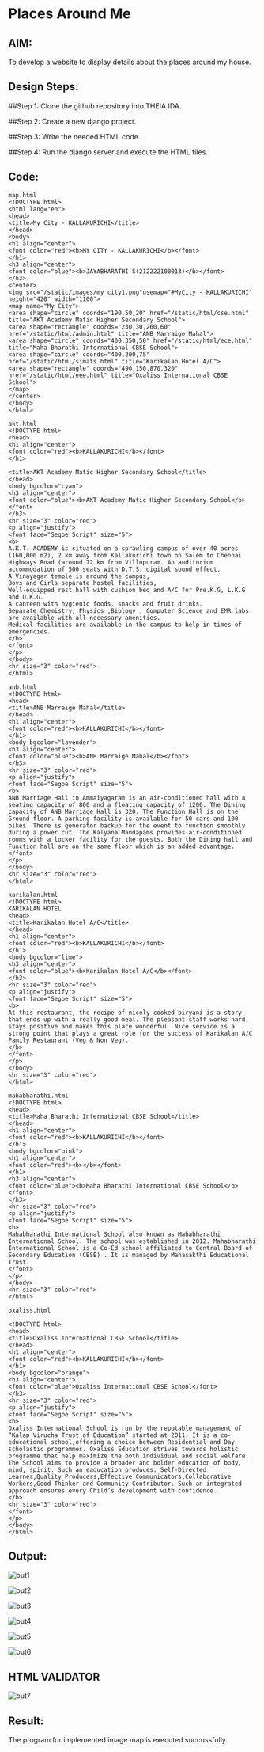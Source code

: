 # Places Around Me
## AIM:
To develop a website to display details about the places around my house.

## Design Steps:

##Step 1:
Clone the github repository into THEIA IDA.

##Step 2:
Create a new django project.

##Step 3:
Write the needed HTML code.

##Step 4:
Run the django server and execute the HTML files.

## Code:
```
map.html
<!DOCTYPE html>
<html lang="en">
<head>
<title>My City - KALLAKURICHI</title>
</head>
<body>
<h1 align="center">
<font color="red"><b>MY CITY - KALLAKURICHI</b></font>
</h1>
<h3 align="center">
<font color="blue"><b>JAYABHARATHI S(212222100013)</b></font>
</h3>
<center>
<img src="/static/images/my city1.png"usemap="#MyCity - KALLAKURICHI" height="420" width="1100">
<map name="My City">
<area shape="circle" coords="190,50,20" href="/static/html/cse.html" title="AKT Academy Matic Higher Secondary School">
<area shape="rectangle" coords="230,30,260,60" href="/static/html/admin.html" title="ANB Marraige Mahal">
<area shape="circle" coords="400,350,50" href="/static/html/ece.html" title="Maha Bharathi International CBSE School">
<area shape="circle" coords="400,200,75" href="/static/html/simats.html" title="Karikalan Hotel A/C">
<area shape="rectangle" coords="490,150,870,320" href="/static/html/eee.html" title="Oxaliss International CBSE School">
</map>
</center>
</body>
</html>

akt.html
<!DOCTYPE html>
<head>
<h1 align="center">
<font color="red"><b>KALLAKURICHI</b></font>
</h1>

<title>AKT Academy Matic Higher Secondary School</title>
</head>
<body bgcolor="cyan">
<h3 align="center">
<font color="blue"><b>AKT Academy Matic Higher Secondary School</b></font>
</h3>
<hr size="3" color="red">
<p align="justify">
<font face="Segoe Script" size="5">
<b>
A.K.T. ACADEMY is situated on a sprawling campus of over 40 acres (160,000 m2), 2 km away from Kallakurichi town on Salem to Chennai Highways Road (around 72 km from Villupuram. An auditorium accommodation of 500 seats with D.T.S. digital sound effect,
A Vinayagar temple is around the campus,
Boys and Girls separate hostel facilities,
Well-equipped rest hall with cushion bed and A/C for Pre.K.G, L.K.G and U.K.G.
A canteen with hygienic foods, snacks and fruit drinks.
Separate Chemistry, Physics ,Biology , Computer Science and EMR labs are available with all necessary amenities.
Medical facilities are available in the campus to help in times of emergencies.
</b>
</font>
</p>
</body>
<hr size="3" color="red">
</html>

anb.html
<!DOCTYPE html>
<head>
<title>ANB Marraige Mahal</title>
</head>
<h1 align="center">
<font color="red"><b>KALLAKURICHI</b></font>
</h1>
<body bgcolor="lavender">
<h3 align="center">
<font color="blue"><b>ANB Marraige Mahal</b></font>
</h3>
<hr size="3" color="red">
<p align="justify">
<font face="Segoe Script" size="5">
<b>
ANB Marriage Hall in Ammaiyagaram is an air-conditioned hall with a seating capacity of 800 and a floating capacity of 1200. The Dining capacity of ANB Marriage Hall is 320. The Function Hall is on the Ground floor. A parking facility is available for 50 cars and 100 bikes. There is generator backup for the event to function smoothly during a power cut. The Kalyana Mandapams provides air-conditioned rooms with a locker facility for the guests. Both the Dining hall and Function hall are on the same floor which is an added advantage. 
</font>
</p>
</body>
<hr size="3" color="red">
</html>

karikalan.html
<!DOCTYPE html>
KARIKALAN HOTEL
<head>
<title>Karikalan Hotel A/C</title>
</head>
<h1 align="center">
<font color="red"><b>KALLAKURICHI</b></font>
</h1>
<body bgcolor="lime">
<h3 align="center">
<font color="blue"><b>Karikalan Hotel A/C</b></font>
</h3>
<hr size="3" color="red">
<p align="justify">
<font face="Segoe Script" size="5">
<b>
At this restaurant, the recipe of nicely cooked biryani is a story that ends up with a really good meal. The pleasant staff works hard, stays positive and makes this place wonderful. Nice service is a strong point that plays a great role for the success of Karikalan A/C Family Restaurant (Veg & Non Veg). 
</b>
</font>
</p>
</body>
<hr size="3" color="red">
</html>

mahabharathi.html
<!DOCTYPE html>
<head>
<title>Maha Bharathi International CBSE School</title>
</head>
<h1 align="center">
<font color="red"><b>KALLAKURICHI</b></font>
</h1>
<body bgcolor="pink">
<h1 align="center">
<font color="red"><b></b></font>
</h1>
<h3 align="center">
<font color="blue"><b>Maha Bharathi International CBSE School</b></font>
</h3>
<hr size="3" color="red">
<p align="justify">
<font face="Segoe Script" size="5">
<b>
Mahabharathi International School also known as Mahabharathi International School. The school was established in 2012. Mahabharathi International School is a Co-Ed school affiliated to Central Board of Secondary Education (CBSE) . It is managed by Mahasakthi Educational Trust.
</font>
</p>
</body>
<hr size="3" color="red">
</html>

oxaliss.html

<!DOCTYPE html>
<head>
<title>Oxaliss International CBSE School</title>
</head>
<h1 align="center">
<font color="red"><b>KALLAKURICHI</b></font>
</h1>
<body bgcolor="orange">
<h3 align="center">
<font color="blue">Oxaliss International CBSE School</font>
</h3>
<hr size="3" color="red">
<p align="justify">
<font face="Segoe Script" size="5">
<b>
Oxaliss International School is run by the reputable management of “Kalap Virucha Trust of Education” started at 2011. It is a co-educational school,offering a choice between Residential and Day scholastic programmes. Oxaliss Education strives towards holistic programme that help maximize the both individual and social welfare. The School aims to provide a broader and bolder education of body, mind, spirit. Such an eaducation produces: Self-Directed Learner,Quality Producers,Effective Communicators,Collaborative Workers,Good Thinker and Community Contributor. Such an integrated approach ensures every Child’s development with confidence.
</b>
<hr size="3" color="red">
</font>
</p>
</body>
</html>

```

## Output:

![out1](https://user-images.githubusercontent.com/120367796/233186842-3de2826b-10b8-451d-88f0-113da559dc06.png)

![out2](https://user-images.githubusercontent.com/120367796/233187057-b543df8f-1b20-4038-b8a8-bd20b6d777f2.png)

![out3](https://user-images.githubusercontent.com/120367796/233187081-3f6206f5-1e2e-45b7-a305-93fd38868f98.png)

![out4](https://user-images.githubusercontent.com/120367796/233187099-993a81ce-4998-41c1-bf47-5961f53b1074.png)

![out5](https://user-images.githubusercontent.com/120367796/233187143-c8691bfb-3878-4ec2-9fe1-d1c49a8c8517.png)

![out6](https://user-images.githubusercontent.com/120367796/233187190-126fd03b-ec24-4941-a6cc-00db9f169471.png)


## HTML VALIDATOR

![out7](https://user-images.githubusercontent.com/120367796/233187308-35c1f36a-8270-4a0b-82d9-f0bf14b18a33.png)


## Result:
The program for implemented image map is executed succussfully.
